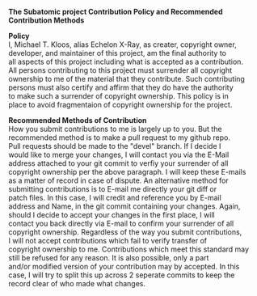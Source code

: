 **The Subatomic project Contribution Policy and Recommended Contribution Methods**  
  
**Policy**  
I, Michael T. Kloos, alias Echelon X-Ray, as creater, copyright owner,  
developer, and maintainer of this project, am the final authority to  
all aspects of this project including what is accepted as a contribution.  
All persons contributing to this project must surrender all copyright  
ownership to me of the material that they contribute.  Such contributing  
persons must also certify and affirm that they do have the authority  
to make such a surrender of copyright ownership.  This policy is in  
place to avoid fragmentaion of copyright ownership for the project.  
  
**Recommended Methods of Contribution**  
How you submit contributions to me is largely up to you.  But the  
recommended method is to make a pull request to my github repo.  
Pull requests should be made to the "devel" branch.  If I decide I  
would like to merge your changes, I will contact you via the E-Mail  
address attached to your git commit to verfiy your surrender of all  
copyright ownership per the above paragraph.  I will keep these E-mails  
as a matter of record in case of dispute.  An alternative method for  
submitting contributions is to E-mail me directly your git diff or  
patch files.  In this case, I will credit and reference you by E-mail  
address and Name, in the git commit containing your changes.  Again,  
should I decide to accept your changes in the first place, I will  
contact you back directly via E-mail to confirm your surrender of all  
copyright ownership.  Regardless of the way you submit contributions,  
I will not accept contributions which fail to verify transfer of  
copyright ownership to me.  Contributions which meet this standard may  
still be refused for any reason.  It is also possible, only a part  
and/or modified version of your contribution may by accepted.  In this  
case, I will try to split this up across 2 seperate commits to keep the  
record clear of who made what changes.  
